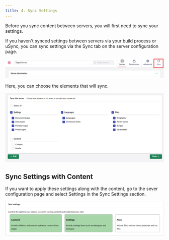```yaml
---
title: 4. Sync Settings
---
```


Before you sync content between servers, you will first need to sync your settings. 

If you haven't synced settings between servers via your build process or uSync, you can sync settings via the Sync tab on the server configuration page.

![The server configuration tabs, with the Sync tab highlighted.](syncSetting.png)

Here, you can choose the elements that will sync.

![The Sync tab with the Settings elements selected.](syncOptions.png)

## Sync Settings with Content

If you want to apply these settings along with the content, go to the sever configuration page and select Settings in the Sync Settings section.

![The sync settings section in the server configuration page.](settingContent.png)
